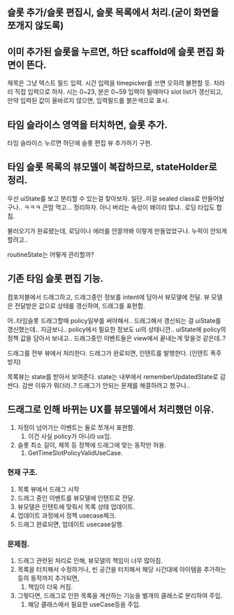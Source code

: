 ## 슬롯 추가/슬롯 편집시, 슬롯 목록에서 처리.(굳이 화면을 쪼개지 않도록)

## 이미 추가된 슬롯을 누르면, 하단 scaffold에 슬롯 편집 화면이 뜬다.
제목은 그냥 텍스트 필드 입력.
시간 입력을 timepicker를 쓰면 오히려 불편할 듯.
차라리 직접 입력으로 하자.
시는 0~23, 분은 0~59
입력이 될때마다 slot list가 갱신되고,
만약 입력된 값이 올바르지 않으면, 입력필드를 붉은색으로 표시.

## 타임 슬라이스 영역을 터치하면, 슬롯 추가.
타임 슬라이스 누르면 하단에 슬롯 편집 뷰 추가하기 구현.

## 타임 슬롯 목록의 뷰모델이 복잡하므로, stateHolder로 정리.
우선 uiState를 보고 분리할 수 있는걸 찾아보자.
일단..이걸 sealed class로 만들어놨구나.. ㅋㅋㅋ
큰맘 먹고... 정리하자.
아니 버리는 속성이 왜이리 많냐..
로딩 타입도 합침.

불러오기가 완료됐는데, 로딩이나 에러를 안끌까봐 이렇게 만들었었구나.
누락이 안되게 할려고..

routineState는 어떻게 관리할까?

## 기존 타임 슬롯 편집 기능.
컴포저블에서 드래그하고,
드래그중인 정보를 intent에 담아서 뷰모델에 전달.
뷰 모델은 전달받은 값으로 상태를 갱신하여, 드래그를 표현함.

어..타임슬롯 드래그할때 policy일부를 써야해서..
드래그해서 갱신되는 걸 uiState를 갱신했는데..
지금보니.. policy에서 필요한 정보도 ui의 상태니깐..
uiState에 policy의 정책 값을 담아서 보내고..
드래그중인 이벤트들은 view에서 끝내는게 맞을것 같은데..?

드래그를 전부 뷰에서 처리한다.
드래그가 완료되면, 인텐트를 발행한다.
(인텐트 폭주 방지)

목록뷰는 state를 받아서 보여준다.
state는 내부에서 rememberUpdatedState로 감싼다.
감싼 이유가 뭐더라..?
드래그가 안되는 문제를 해결하려고 했구나..

## 드래그로 인해 바뀌는 UX를 뷰모델에서 처리했던 이유.
1. 자정이 넘어가는 이벤트는 둘로 쪼개서 표현함.
   1. 이건 사실 policy가 아니라 ux임. 
2. 슬롯 최소 길이, 제목 등 정책에 드래그에 맞는 동작만 허용.
   1. GetTimeSlotPolicyValidUseCase.

### 현재 구조.
1. 목록 뷰에서 드래그 시작
2. 드래그 중인 이벤트를 뷰모델에 인텐트로 전달.
3. 뷰모델은 인텐트에 맞춰서 목록 상태 업데이트.
4. 업데이트 과정에서 정책 usecase체크.
5. 드래그 완료되면, 업데이트 usecase실행.

### 문제점.
1. 드래그 관련된 처리로 인해, 뷰모델의 책임이 너무 많아짐.
2. 목록을 터치해서 수정하거나, 빈 공간을 터치해서 해당 시간대에 아이템을 추가하는 등의 동작까지 추가되면, 
   1. 책임이 더욱 커짐.
3. 그렇다면, 드래그로 인한 목록을 계산하는 기능을 별개의 클래스로 분리하여 주입.
   1. 해당 클래스에서 필요한 useCase등을 주입.